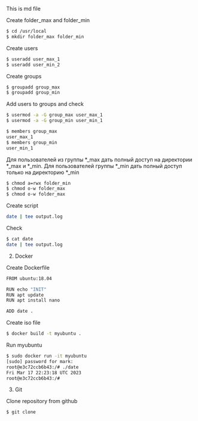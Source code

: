 This is md file

Create folder_max and folder_min

```bash
$ cd /usr/local
$ mkdir folder_max folder_min
```

Create users
```bash
$ useradd user_max_1
$ useradd user_min_2
```

Create groups

```bash
$ groupadd group_max
$ groupadd group_min
```

Add users to groups and check

```bash
$ usermod -a -G group_max user_max_1
$ usermod -a -G group_min user_min_1

$ members group_max
user_max_1
$ members group_min
user_min_1
```


Для пользователей из группы *_max дать полный доступ на директории *_max и *_min. Для пользователей группы *_min дать полный доступ только на директорию *_min

```bash
$ chmod a=rwx folder_min
$ chmod o-w folder_max
$ chmod o-w folder_max
```


Create script

```bash
date | tee output.log
```

Check

```bash
$ cat date 
date | tee output.log
```




2. Docker

Create Dockerfile

```bash
FROM ubuntu:18.04

RUN echo "INIT"
RUN apt update
RUN apt install nano

ADD date .
```


Create iso file

```bash
$ docker build -t myubuntu .
```

Run myubuntu

```bash
$ sudo docker run -it myubuntu
[sudo] password for mark: 
root@e3c72ccb6b43:/# ./date
Fri Mar 17 22:23:18 UTC 2023
root@e3c72ccb6b43:/# 
```



3. Git

Clone repository from github

```bash
$ git clone 
```


